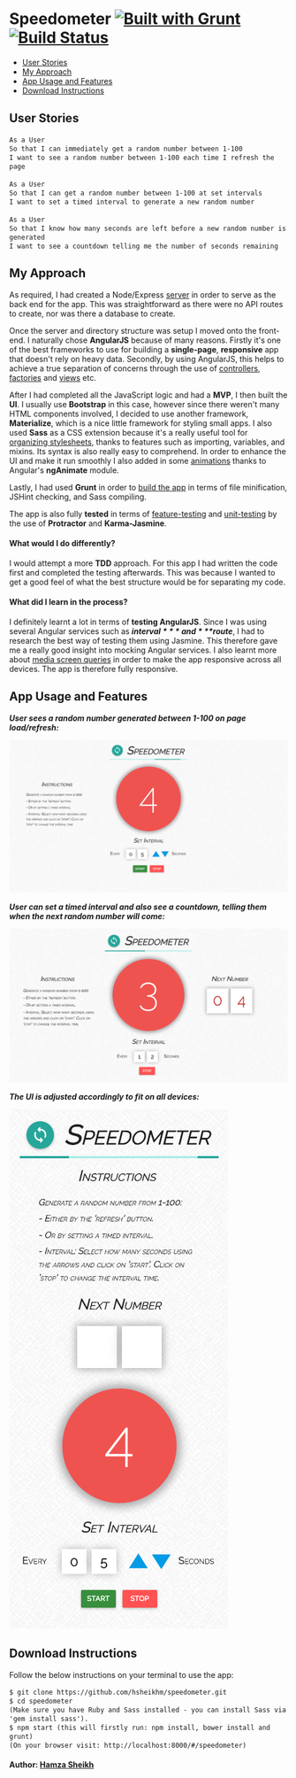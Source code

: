 # Speedometer [![Built with Grunt](https://cdn.gruntjs.com/builtwith.svg)](http://gruntjs.com/) [![Build Status](https://travis-ci.org/hsheikhm/speedometer.svg?branch=master)](https://travis-ci.org/hsheikhm/speedometer)

* [User Stories](#user-stories)
* [My Approach](#my-approach)
* [App Usage and Features](#app-usage-and-features)
* [Download Instructions](#download-instructions)

## User Stories

```
As a User
So that I can immediately get a random number between 1-100
I want to see a random number between 1-100 each time I refresh the page

As a User
So that I can get a random number between 1-100 at set intervals
I want to set a timed interval to generate a new random number

As a User
So that I know how many seconds are left before a new random number is generated
I want to see a countdown telling me the number of seconds remaining
```

## My Approach

As required, I had created a Node/Express [server](https://github.com/hsheikhm/speedometer/blob/master/server.js) in order to serve as the back end for the app. This was straightforward as there were no API routes to create, nor was there a database to create.

Once the server and directory structure was setup I moved onto the front-end. I naturally chose **AngularJS** because of many reasons. Firstly it's one of the best frameworks to use for building a **single-page**, **responsive** app that doesn't rely on heavy data. Secondly, by using AngularJS, this helps to achieve a true separation of concerns through the use of [controllers](https://github.com/hsheikhm/speedometer/blob/master/public/src/js/controllers/mainCtrl.js), [factories](https://github.com/hsheikhm/speedometer/tree/master/public/src/js/factories) and [views](https://github.com/hsheikhm/speedometer/blob/master/public/src/views/main-page.html) etc.

After I had completed all the JavaScript logic and had a **MVP**, I then built the **UI**. I usually use **Bootstrap** in this case, however since there weren't many HTML components involved, I decided to use another framework, **Materialize**, which is a nice little framework for styling small apps. I also used **Sass** as a CSS extension because it's a really useful tool for [organizing stylesheets](https://github.com/hsheikhm/speedometer/tree/master/public/src/css/sass), thanks to features such as importing, variables, and mixins. Its syntax is also really easy to comprehend. In order to enhance the UI and make it run smoothly I also added in some [animations](https://github.com/hsheikhm/speedometer/blob/master/public/src/css/sass/_animations.sass) thanks to Angular's **ngAnimate** module.  

Lastly, I had used **Grunt** in order to [build the app](https://github.com/hsheikhm/speedometer/blob/master/gruntfile.js) in terms of file minification, JSHint checking, and Sass compiling.

The app is also fully **tested** in terms of [feature-testing](https://github.com/hsheikhm/speedometer/blob/master/test/e2e/scenarios.js) and [unit-testing](https://github.com/hsheikhm/speedometer/tree/master/test/unit) by the use of **Protractor** and **Karma-Jasmine**.

#### What would I do differently?

I would attempt a more **TDD** approach. For this app I had written the code first and completed the testing afterwards. This was because I wanted to get a good feel of what the best structure would be for separating my code.

#### What did I learn in the process?

I definitely learnt a lot in terms of **testing AngularJS**. Since I was using several Angular services such as ***$interval*** and ***$route***, I had to research the best way of testing them using Jasmine. This therefore gave me a really good insight into mocking Angular services. I also learnt more about [media screen queries](https://github.com/hsheikhm/speedometer/blob/master/public/src/css/sass/_main-page-width-1050px.sass) in order to make the app responsive across all devices. The app is therefore fully responsive.

## App Usage and Features

***User sees a random number generated between 1-100 on page load/refresh:***

![Random Number](https://github.com/hsheikhm/Github-Images/blob/master/speedometer/random-number.png)

***User can set a timed interval and also see a countdown, telling them when the next random number will come:***

![Interval and Countdown](https://github.com/hsheikhm/Github-Images/blob/master/speedometer/interval-countdown.png)

***The UI is adjusted accordingly to fit on all devices:***

![Responsive Design](https://github.com/hsheikhm/Github-Images/blob/master/speedometer/responsive-design.png)

## Download Instructions

Follow the below instructions on your terminal to use the app:

```
$ git clone https://github.com/hsheikhm/speedometer.git
$ cd speedometer
(Make sure you have Ruby and Sass installed - you can install Sass via 'gem install sass').
$ npm start (this will firstly run: npm install, bower install and grunt)
(On your browser visit: http://localhost:8000/#/speedometer)
```

#### Author: [Hamza Sheikh](https://github.com/hsheikhm)
